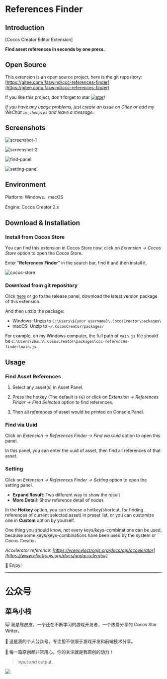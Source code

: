 # References Finder

## Introduction

[Cocos Creator Editor Extension]

**Find asset references in seconds by one press.**



## Open Source

This extension is an open source project, here is the git repository: [https://gitee.com/ifaswind/ccc-references-finder](https://gitee.com/ifaswind/ccc-references-finder)

If you like this project, don't forget to star [![star](https://gitee.com/ifaswind/ccc-references-finder/badge/star.svg?theme=dark)](https://gitee.com/ifaswind/ccc-references-finder/stargazers)!

*If you have any usage problems, just create an issue on Gitee or add my WeChat `im_chenpipi` and leave a message.*



## Screenshots

![screenshot-1](https://gitee.com/ifaswind/image-storage/raw/master/repositories/ccc-references-finder/screenshot-1.png)

![screenshot-2](https://gitee.com/ifaswind/image-storage/raw/master/repositories/ccc-references-finder/screenshot-2.png)

![find-panel](https://gitee.com/ifaswind/image-storage/raw/master/repositories/ccc-references-finder/find-panel.png)

![setting-panel](https://gitee.com/ifaswind/image-storage/raw/master/repositories/ccc-references-finder/setting-panel.png)



## Environment

Platform: Windows、macOS

Engine: Cocos Creator 2.x



## Download & Installation

### Install from Cocos Store

You can find this extension in Cocos Store now, click on *Extension -> Cocos Store* option to open the Cocos Store.

Enter "**References Finder**" in the search bar, find it and then install it.

![cocos-store](https://gitee.com/ifaswind/image-storage/raw/master/repositories/ccc-references-finder/cocos-store.png)



### Download from git repository

Click [here](https://gitee.com/ifaswind/ccc-references-finder/releases) or go to the release panel, download the latest version package of this extension.

And then unzip the package:

- Windows: Unzip to `C:\Users\${your username}\.CocosCreator\packages\`
- macOS: Unzip to `~/.CocosCreator/packages/`

For example, on my Windows computer, the full path of `main.js` file should be `C:\Users\Shaun\.CocosCreator\packages\ccc-references-finder\main.js`.



## Usage

### Find Asset References

1. Select any asset(s) in Asset Panel.

2. Press the hotkey (The default is `F6`) or click on *Extension -> References Finder -> Find Selected* option to find references.

3. Then all references of asset would be printed on Console Panel.



### Find via Uuid

Click on *Extension -> References Finder -> Find via Uuid* option to open this panel.

In this panel, you can enter the uuid of asset, then find all references of that asset.



### Setting

Click on *Extension -> References Finder -> Setting* option to open the setting panel.

- **Expand Result**: Two different way to show the result
- **More Detail**: Show reference detail of nodes

In the **Hotkey** option, you can choose a hotkey(shortcut, for finding references of current selected asset) in preset list, or you can customize one in **Custom** option by yourself.

One thing you should know, not every keys/keys-combinations can be used, because some keys/keys-combinations have been used by the system or Cocos Creator.

*Accelerator reference: [https://www.electronjs.org/docs/api/accelerator](https://www.electronjs.org/docs/api/accelerator)*

🥳 Enjoy!



---



# 公众号

## 菜鸟小栈

😺 我是陈皮皮，一个还在不断学习的游戏开发者，一个热爱分享的 Cocos Star Writer。

🎨 这是我的个人公众号，专注但不仅限于游戏开发和前端技术分享。

💖 每一篇原创都非常用心，你的关注就是我原创的动力！

> Input and output.

![](https://gitee.com/ifaswind/image-storage/raw/master/weixin/official-account.png)